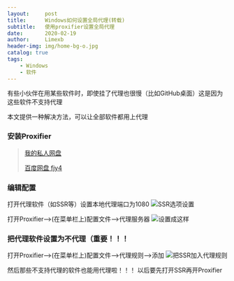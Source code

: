 ```yaml
---
layout:     post
title:      Windows如何设置全局代理(转载)
subtitle:   使用proxifier设置全局代理
date:       2020-02-19
author:     Limexb
header-img: img/home-bg-o.jpg
catalog: true
tags:
    - Windows
    - 软件
---
```


有些小伙伴在用某些软件时，即使挂了代理也很慢（比如GitHub桌面）这是因为这些软件不支持代理

本文提供一种解决方法，可以让全部软件都用上代理

### 安装Proxifier
>[我的私人网盘](http://29427kg579.qicp.vip/share/NttfRBfA)
>
>[百度网盘 fjy4](https://pan.baidu.com/s/1meoWLp7OCegYvgusa8PwwQ)

### 编辑配置
打开代理软件（如SSR等）设置本地代理端口为1080
![SSR选项设置](https://s2.ax1x.com/2020/02/19/3EKp8I.png)

打开Proxifier-->(在菜单栏上)配置文件-->代理服务器
![设置成这样](https://s2.ax1x.com/2020/02/19/3EKNGR.png)

### 把代理软件设置为不代理（重要！！！
打开Proxifier-->(在菜单栏上)配置文件-->代理规则-->添加
![把SSR加入代理规则](https://s2.ax1x.com/2020/02/19/3EKIeS.png)

然后那些不支持代理的软件也能用代理啦！！！
以后要先打开SSR再开Proxifier

